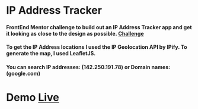 # IP Address Tracker
#### FrontEnd Mentor challenge to build out an IP Address Tracker app and get it looking as close to the design as possible. [Challenge](https://www.frontendmentor.io/challenges/ip-address-tracker-I8-0yYAH0)
#### To get the IP Address locations I used the IP Geolocation API by IPify. To generate the map, I used LeafletJS.
#### You can search IP addresses: (142.250.191.78) or Domain names: (google.com)
# Demo [Live](https://martys-ip-lookup.netlify.app/)
